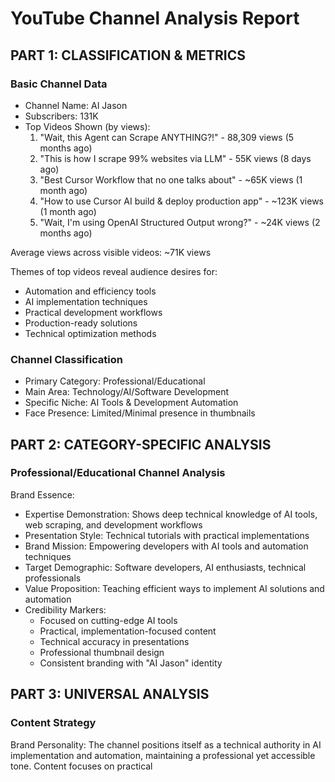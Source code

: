 # YouTube Channel Analysis Report

## PART 1: CLASSIFICATION & METRICS

### Basic Channel Data
- Channel Name: AI Jason
- Subscribers: 131K
- Top Videos Shown (by views):
  1. "Wait, this Agent can Scrape ANYTHING?!" - 88,309 views (5 months ago)
  2. "This is how I scrape 99% websites via LLM" - 55K views (8 days ago)
  3. "Best Cursor Workflow that no one talks about" - ~65K views (1 month ago)
  4. "How to use Cursor AI build & deploy production app" - ~123K views (1 month ago)
  5. "Wait, I'm using OpenAI Structured Output wrong?" - ~24K views (2 months ago)

Average views across visible videos: ~71K views

Themes of top videos reveal audience desires for:
- Automation and efficiency tools
- AI implementation techniques
- Practical development workflows
- Production-ready solutions
- Technical optimization methods

### Channel Classification
- Primary Category: Professional/Educational
- Main Area: Technology/AI/Software Development
- Specific Niche: AI Tools & Development Automation
- Face Presence: Limited/Minimal presence in thumbnails

## PART 2: CATEGORY-SPECIFIC ANALYSIS

### Professional/Educational Channel Analysis

Brand Essence:
- Expertise Demonstration: Shows deep technical knowledge of AI tools, web scraping, and development workflows
- Presentation Style: Technical tutorials with practical implementations
- Brand Mission: Empowering developers with AI tools and automation techniques
- Target Demographic: Software developers, AI enthusiasts, technical professionals
- Value Proposition: Teaching efficient ways to implement AI solutions and automation
- Credibility Markers:
  - Focused on cutting-edge AI tools
  - Practical, implementation-focused content
  - Technical accuracy in presentations
  - Professional thumbnail design
  - Consistent branding with "AI Jason" identity

## PART 3: UNIVERSAL ANALYSIS

### Content Strategy
Brand Personality:
The channel positions itself as a technical authority in AI implementation and automation, maintaining a professional yet accessible tone. Content focuses on practical